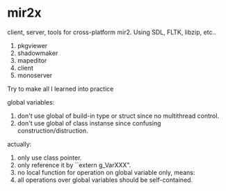 # mir2x
client, server, tools for cross-platform mir2. Using SDL, FLTK, libzip, etc..

1. pkgviewer
2. shadowmaker
3. mapeditor
4. client
5. monoserver

Try to make all I learned into practice

global variables:

1. don't use global of build-in type or struct since no multithread control.
2. don't use global of class instanse since confusing construction/distruction.

actually:
1. only use class pointer.
2. only reference it by ``extern g_VarXXX".
3. no local function for operation on global variable only, means:
4. all operations over global variables should be self-contained.
